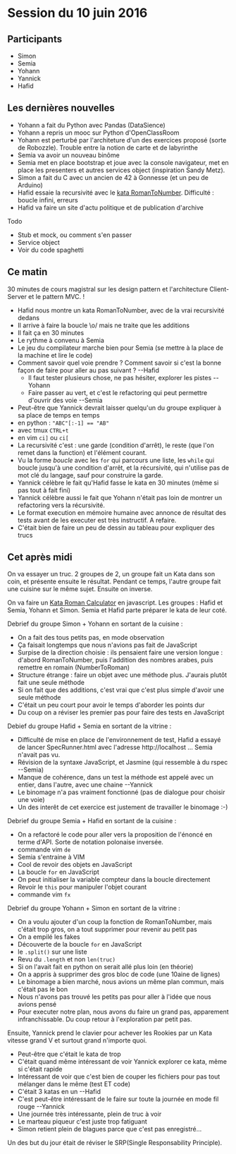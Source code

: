 # Session du 10 juin 2016

## Participants

- Simon
- Semia
- Yohann
- Yannick
- Hafid

## Les dernières nouvelles

- Yohann a fait du Python avec Pandas (DataSience)
- Yohann a repris un mooc sur Python d'OpenClassRoom
- Yohann est perturbé par l'architeture d'un des exercices proposé (sorte de Robozzle). Trouble entre la notion de carte et de labyrinthe
- Semia va avoir un nouveau binôme
- Semia met en place bootstrap et joue avec la console navigateur, met en place les presenters et autres services object (inspiration Sandy Metz).
- Simon a fait du C avec un ancien de 42 à Gonnesse (et un peu de Arduino)
- Hafid essaie la recursivité avec le [kata RomanToNumber](http://codingdojo.org/kata/RomanNumerals/). Difficulté : boucle infini, erreurs
- Hafid va faire un site d'actu politique et de publication d'archive

Todo

- Stub et mock, ou comment s'en passer
- Service object
- Voir du code spaghetti


## Ce matin

30 minutes de cours magistral sur les design pattern et l'architecture Client-Server et le pattern MVC.
!

- Hafid nous montre un kata RomanToNumber, avec de la vrai recursivité dedans
- Il arrive à faire la boucle \o/ mais ne traite que les additions
- Il fait ça en 30 minutes
- Le rythme à convenu à Semia
- Le jeu du compilateur marche bien pour Semia (se mettre à la place de la machine et lire le code)
- Comment savoir quel voie prendre ? Comment savoir si c'est la bonne façon de faire pour aller au pas suivant ? --Hafid
  - Il faut tester plusieurs chose, ne pas hésiter, explorer les pistes --Yohann
  - Faire passer au vert, et c'est le refactoring qui peut permettre d'ouvrir des voie --Semia
- Peut-être que Yannick devrait laisser quelqu'un du groupe expliquer à sa place de temps en temps
- en python : `"ABC"[:-1] == "AB"`
- avec tmux `CTRL+t`
- en vim `ci]` ou `ci[`
- La recursivité c'est : une garde (condition d'arrêt), le reste (que l'on remet dans la function) et l'élément courant.
- Vu la forme _boucle_ avec les `for` qui parcours une liste, les `while` qui boucle jusqu'à une condition d'arrêt, et la récursivité, qui n'utilise pas de mot clé du langage, sauf pour construire la garde.
- Yannick célèbre le fait qu'Hafid fasse le kata en 30 minutes (même si pas tout à fait fini)
- Yannick célèbre aussi le fait que Yohann n'était pas loin de montrer un refactoring vers la récursivité.
- Le format execution en mémoire humaine avec annonce de résultat des tests avant de les executer est très instructif. A refaire.
- C'était bien de faire un peu de dessin au tableau pour expliquer des trucs


## Cet après midi

On va essayer un truc. 2 groupes de 2, un groupe fait un Kata dans son coin, et présente ensuite le résultat. Pendant ce temps, l'autre groupe fait une cuisine sur le même sujet. Ensuite on inverse.

On va faire un [Kata Roman Calculator](http://codingdojo.org/kata/RomanCalculator/) en javascript.
Les groupes : Hafid et Semia, Yohann et Simon. Semia et Hafid parte préparer le kata de leur coté.

Debrief du groupe Simon + Yohann en sortant de la cuisine :

- On a fait des tous petits pas, en mode observation
- Ça faisait longtemps que nous n'avions pas fait de JavaScript
- Surpise de la direction choisie : ils pensaient faire une version longue : d'abord RomanToNumber, puis l'addition des nombres arabes, puis remettre en romain (NumberToRoman)
- Structure étrange : faire un objet avec une méthode plus. J'aurais plutôt fait une seule méthode
- Si on fait que des additions, c'est vrai que c'est plus simple d'avoir une seule méthode
- C'était un peu court pour avoir le temps d'aborder les points dur
- Du coup on a réviser les premier pas pour faire des tests en JavaScript

Debief du groupe Hafid + Semia en sortant de la vitrine :

- Difficulté de mise en place de l'environnement de test, Hafid a essayé de lancer SpecRunner.html avec l'adresse http://localhost ... Semia n'avait pas vu.
- Révision de la syntaxe JavaScript, et Jasmine (qui ressemble à du rspec --Semia)
- Manque de cohérence, dans un test la méthode est appelé avec un entier, dans l'autre, avec une chaine --Yannick
- Le binomage n'a pas vraiment fonctionné (pas de dialogue pour choisir une voie)
- Un des interêt de cet exercice est justement de travailler le binomage :-)

Debrief du groupe Semia + Hafid en sortant de la cuisine :

- On a refactoré le code pour aller vers la proposition de l'énoncé en terme d'API. Sorte de notation polonaise inversée.
- commande vim `de`
- Semia s'entraine à VIM
- Cool de revoir des objets en JavaScript
- La boucle `for` en JavaScript
- On peut initialiser la variable compteur dans la boucle directement
- Revoir le `this` pour manipuler l'objet courant
- commande vim `fx`

Debrief du groupe Yohann + Simon en sortant de la vitrine :

- On a voulu ajouter d'un coup la fonction de RomanToNumber, mais c'était trop gros, on a tout supprimer pour revenir au petit pas
- On a empilé les fakes
- Découverte de la boucle `for` en JavaScript
- le `.split()` sur une liste
- Revu du `.length` et non `len(truc)`
- Si on l'avait fait en python on serait allé plus loin (en théorie)
- On a appris à supprimer des gros bloc de code (une 10aine de lignes)
- Le binomage a bien marché, nous avions un même plan commun, mais c'était pas le bon
- Nous n'avons pas trouvé les petits pas pour aller à l'idée que nous avions pensé
- Pour executer notre plan, nous avons du faire un grand pas, apparement infranchissable. Du coup retour à l'exploration par petit pas.


Ensuite, Yannick prend le clavier pour achever les Rookies par un Kata vitesse grand V et surtout grand n'importe quoi.

- Peut-être que c'était le kata de trop
- C'était quand même intéressant de voir Yannick explorer ce kata, même si c'était rapide
- Intéressant de voir que c'est bien de couper les fichiers pour pas tout mélanger dans le même (test ET code)
- C'était 3 katas en un --Hafid
- C'est peut-être intéressant de le faire sur toute la journée en mode fil rouge --Yannick
- Une journée très intéressante, plein de truc à voir
- Le marteau piqueur c'est juste trop fatiguant
- Simon retient plein de blagues parce que c'est pas enregistré...

Un des but du jour était de réviser le SRP(Single Responsability Principle).
